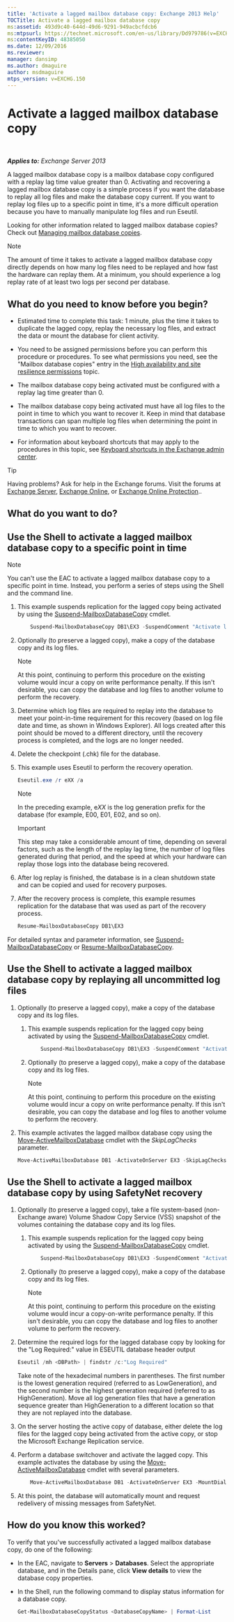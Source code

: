 ```yaml
---
title: 'Activate a lagged mailbox database copy: Exchange 2013 Help'
TOCTitle: Activate a lagged mailbox database copy
ms:assetid: 493d9c40-644d-49d6-9291-949acbcfdcb6
ms:mtpsurl: https://technet.microsoft.com/en-us/library/Dd979786(v=EXCHG.150)
ms:contentKeyID: 48385050
ms.date: 12/09/2016
ms.reviewer: 
manager: dansimp
ms.author: dmaguire
author: msdmaguire
mtps_version: v=EXCHG.150
---
```


# Activate a lagged mailbox database copy

 

_**Applies to:** Exchange Server 2013_


A lagged mailbox database copy is a mailbox database copy configured with a replay lag time value greater than 0. Activating and recovering a lagged mailbox database copy is a simple process if you want the database to replay all log files and make the database copy current. If you want to replay log files up to a specific point in time, it's a more difficult operation because you have to manually manipulate log files and run Eseutil.

Looking for other information related to lagged mailbox database copies? Check out [Managing mailbox database copies](managing-mailbox-database-copies-exchange-2013-help.md).


> [!NOTE]
> The amount of time it takes to activate a lagged mailbox database copy directly depends on how many log files need to be replayed and how fast the hardware can replay them. At a minimum, you should experience a log replay rate of at least two logs per second per database.



## What do you need to know before you begin?

  - Estimated time to complete this task: 1 minute, plus the time it takes to duplicate the lagged copy, replay the necessary log files, and extract the data or mount the database for client activity.

  - You need to be assigned permissions before you can perform this procedure or procedures. To see what permissions you need, see the "Mailbox database copies" entry in the [High availability and site resilience permissions](high-availability-and-site-resilience-permissions-exchange-2013-help.md) topic.

  - The mailbox database copy being activated must be configured with a replay lag time greater than 0.

  - The mailbox database copy being activated must have all log files to the point in time to which you want to recover it. Keep in mind that database transactions can span multiple log files when determining the point in time to which you want to recover.

  - For information about keyboard shortcuts that may apply to the procedures in this topic, see [Keyboard shortcuts in the Exchange admin center](keyboard-shortcuts-in-the-exchange-admin-center-2013-help.md).


> [!TIP]
> Having problems? Ask for help in the Exchange forums. Visit the forums at <A href="https://go.microsoft.com/fwlink/p/?linkid=60612">Exchange Server</A>, <A href="https://go.microsoft.com/fwlink/p/?linkid=267542">Exchange Online</A>, or <A href="https://go.microsoft.com/fwlink/p/?linkid=285351">Exchange Online Protection</A>..



## What do you want to do?

## Use the Shell to activate a lagged mailbox database copy to a specific point in time


> [!NOTE]
> You can't use the EAC to activate a lagged mailbox database copy to a specific point in time. Instead, you perform a series of steps using the Shell and the command line.



1.  This example suspends replication for the lagged copy being activated by using the [Suspend-MailboxDatabaseCopy](https://technet.microsoft.com/en-us/library/dd351074\(v=exchg.150\)) cmdlet.
    ```powershell
        Suspend-MailboxDatabaseCopy DB1\EX3 -SuspendComment "Activate lagged copy of DB1 on Server EX3" -Confirm:$false
    ```

2.  Optionally (to preserve a lagged copy), make a copy of the database copy and its log files.
    

    > [!NOTE]
    > At this point, continuing to perform this procedure on the existing volume would incur a copy on write performance penalty. If this isn't desirable, you can copy the database and log files to another volume to perform the recovery.



3.  Determine which log files are required to replay into the database to meet your point-in-time requirement for this recovery (based on log file date and time, as shown in Windows Explorer). All logs created after this point should be moved to a different directory, until the recovery process is completed, and the logs are no longer needed.

4.  Delete the checkpoint (.chk) file for the database.

5.  This example uses Eseutil to perform the recovery operation.
    
    ```powershell
    Eseutil.exe /r eXX /a
    ```
    

    > [!NOTE]
    > In the preceding example, e<EM>XX</EM> is the log generation prefix for the database (for example, E00, E01, E02, and so on).

    

    > [!IMPORTANT]
    > This step may take a considerable amount of time, depending on several factors, such as the length of the replay lag time, the number of log files generated during that period, and the speed at which your hardware can replay those logs into the database being recovered.



6.  After log replay is finished, the database is in a clean shutdown state and can be copied and used for recovery purposes.

7.  After the recovery process is complete, this example resumes replication for the database that was used as part of the recovery process.
    
    ```powershell
    Resume-MailboxDatabaseCopy DB1\EX3
    ```

For detailed syntax and parameter information, see [Suspend-MailboxDatabaseCopy](https://technet.microsoft.com/en-us/library/dd351074\(v=exchg.150\)) or [Resume-MailboxDatabaseCopy](https://technet.microsoft.com/en-us/library/dd335220\(v=exchg.150\)).

## Use the Shell to activate a lagged mailbox database copy by replaying all uncommitted log files

1.  Optionally (to preserve a lagged copy), make a copy of the database copy and its log files.
    
    1.  This example suspends replication for the lagged copy being activated by using the [Suspend-MailboxDatabaseCopy](https://technet.microsoft.com/en-us/library/dd351074\(v=exchg.150\)) cmdlet.

        ```powershell
            Suspend-MailboxDatabaseCopy DB1\EX3 -SuspendComment "Activate lagged copy of DB1 on Server EX3" -Confirm:$false
        ```
    2.  Optionally (to preserve a lagged copy), make a copy of the database copy and its log files.
        

        > [!NOTE]
        > At this point, continuing to perform this procedure on the existing volume would incur a copy on write performance penalty. If this isn't desirable, you can copy the database and log files to another volume to perform the recovery.



2.  This example activates the lagged mailbox database copy using the [Move-ActiveMailboxDatabase](https://technet.microsoft.com/en-us/library/dd298068\(v=exchg.150\)) cmdlet with the *SkipLagChecks* parameter.
    
    ```powershell
    Move-ActiveMailboxDatabase DB1 -ActivateOnServer EX3 -SkipLagChecks
    ```

## Use the Shell to activate a lagged mailbox database copy by using SafetyNet recovery

1.  Optionally (to preserve a lagged copy), take a file system-based (non-Exchange aware) Volume Shadow Copy Service (VSS) snapshot of the volumes containing the database copy and its log files.
    
    1.  This example suspends replication for the lagged copy being activated by using the [Suspend-MailboxDatabaseCopy](https://technet.microsoft.com/en-us/library/dd351074\(v=exchg.150\)) cmdlet.
        ```powershell
            Suspend-MailboxDatabaseCopy DB1\EX3 -SuspendComment "Activate lagged copy of DB1 on Server EX3" -Confirm:$false
        ```
    2.  Optionally (to preserve a lagged copy), make a copy of the database copy and its log files.
        

        > [!NOTE]
        > At this point, continuing to perform this procedure on the existing volume would incur a copy-on-write performance penalty. If this isn't desirable, you can copy the database and log files to another volume to perform the recovery.



2.  Determine the required logs for the lagged database copy by looking for the "Log Required:" value in ESEUTIL database header output
    
    ```powershell
    Eseutil /mh <DBPath> | findstr /c:"Log Required"
    ```
    
    Take note of the hexadecimal numbers in parentheses. The first number is the lowest generation required (referred to as LowGeneration), and the second number is the highest generation required (referred to as HighGeneration). Move all log generation files that have a generation sequence greater than HighGeneration to a different location so that they are not replayed into the database.

3.  On the server hosting the active copy of database, either delete the log files for the lagged copy being activated from the active copy, or stop the Microsoft Exchange Replication service.

4.  Perform a database switchover and activate the lagged copy. This example activates the database by using the [Move-ActiveMailboxDatabase](https://technet.microsoft.com/en-us/library/dd298068\(v=exchg.150\)) cmdlet with several parameters.
    ```powershell
        Move-ActiveMailboxDatabase DB1 -ActivateOnServer EX3 -MountDialOverride BestEffort -SkipActiveCopyChecks -SkipClientExperienceChecks -SkipHealthChecks -SkipLagChecks
    ```
5.  At this point, the database will automatically mount and request redelivery of missing messages from SafetyNet.

## How do you know this worked?

To verify that you've successfully activated a lagged mailbox database copy, do one of the following:

  - In the EAC, navigate to **Servers** \> **Databases**. Select the appropriate database, and in the Details pane, click **View details** to view the database copy properties.

  - In the Shell, run the following command to display status information for a database copy.
    
    ```powershell
    Get-MailboxDatabaseCopyStatus <DatabaseCopyName> | Format-List
    ```

